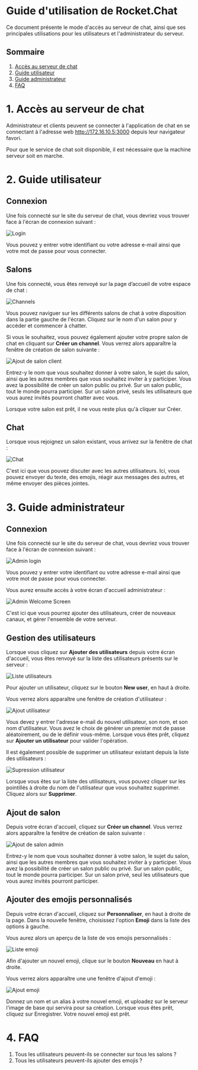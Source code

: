 # Guide d'utilisation de Rocket.Chat

Ce document présente le mode d'accès au serveur de chat, ainsi que ses principales utilisations pour les utilisateurs et l'administrateur du serveur.
## Sommaire

1. [Accès au serveur de chat](#acces)
2. [Guide utilisateur](#utilisation-client)
3. [Guide administrateur](#utilisation-admin)
4. [FAQ](#faq)

# 1. Accès au serveur de chat
<span id="acces"></span>

Administrateur et clients peuvent se connecter à l'application de chat en se connectant à l'adresse web http://172.16.10.5:3000 depuis leur navigateur favori.

Pour que le service de chat soit disponible, il est nécessaire que la machine serveur soit en marche.

# 2. Guide utilisateur
<span id="utilisation-client"></span>

## Connexion

Une fois connecté sur le site du serveur de chat, vous devriez vous trouver face à l'écran de connexion suivant :

![Login](Ressources/user_guide_imgs/login_screen.png)

Vous pouvez y entrer votre identifiant ou votre adresse e-mail ainsi que votre mot de passe pour vous connecter.

## Salons

Une fois connecté, vous êtes renvoyé sur la page d’accueil de votre espace de chat :

![Channels](Ressources/user_guide_imgs/client_welcome_screen.png)

Vous pouvez naviguer sur les différents salons de chat à votre disposition dans la partie gauche de l'écran. Cliquez sur le nom d'un salon pour y accéder et commencer à chatter.

Si vous le souhaitez, vous pouvez également ajouter votre propre salon de chat en cliquant sur **Créer un channel**. Vous verrez alors apparaître la fenêtre de création de salon suivante :

![Ajout de salon client](Ressources/user_guide_imgs/admin_channel_creation.png)

Entrez-y le nom que vous souhaitez donner à votre salon, le sujet du salon, ainsi que les autres membres que vous souhaitez inviter à y participer. Vous avez la possibilité de créer un salon public ou privé. Sur un salon public, tout le monde pourra participer. Sur un salon privé, seuls les utilisateurs que vous aurez invités pourront chatter avec vous.

Lorsque votre salon est prêt, il ne vous reste plus qu'à cliquer sur Créer.

## Chat

Lorsque vous rejoignez un salon existant, vous arrivez sur la fenêtre de chat : 

![Chat](Ressources/user_guide_imgs/client_chat.png)

C'est ici que vous pouvez discuter avec les autres utilisateurs. Ici, vous pouvez envoyer du texte, des emojis, réagir aux messages des autres, et même envoyer des pièces jointes. 

# 3. Guide administrateur
<span id="utilisation-admin"></span>

## Connexion

Une fois connecté sur le site du serveur de chat, vous devriez vous trouver face à l'écran de connexion suivant :

![Admin login](Ressources/user_guide_imgs/admin_login.png)

Vous pouvez y entrer votre identifiant ou votre adresse e-mail ainsi que votre mot de passe pour vous connecter.

Vous aurez ensuite accès à votre écran d'accueil administrateur :

![Admin Welcome Screen](Ressources/user_guide_imgs/admin_welcome_screen.png)

C'est ici que vous pourrez ajouter des utilisateurs, créer de nouveaux canaux, et gérer l'ensemble de votre serveur.

## Gestion des utilisateurs

Lorsque vous cliquez sur **Ajouter des utilisateurs** depuis votre écran d'accueil, vous êtes renvoyé sur la liste des utilisateurs présents sur le serveur :

![Liste utilisateurs](Ressources/user_guide_imgs/admin_users_list.png)

Pour ajouter un utilisateur, cliquez sur le bouton **New user**, en haut à droite.

Vous verrez alors apparaître une fenêtre de création d'utilisateur :

![Ajout utilisateur](Ressources/user_guide_imgs/admin_add_user.png)

Vous devez y entrer l'adresse e-mail du nouvel utilisateur, son nom, et son nom d'utilisateur. Vous avez le choix de générer un premier mot de passe aléatoirement, ou de le définir vous-même. Lorsque vous êtes prêt, cliquez sur **Ajouter un utilisateur** pour valider l'opération.

Il est également possible de supprimer un utilisateur existant depuis la liste des utilisateurs :

![Supression utilisateur](Ressources/user_guide_imgs/admin_user_deletion.png)

Lorsque vous êtes sur la liste des utilisateurs, vous pouvez cliquer sur les pointillés à droite du nom de l'utilisateur que vous souhaitez supprimer. Cliquez alors sur **Supprimer**. 

## Ajout de salon

Depuis votre écran d'accueil, cliquez sur **Créer un channel**. Vous verrez alors apparaître la fenêtre de création de salon suivante :

![Ajout de salon admin](Ressources/user_guide_imgs/admin_channel_creation.png)

Entrez-y le nom que vous souhaitez donner à votre salon, le sujet du salon, ainsi que les autres membres que vous souhaitez inviter à y participer. Vous avez la possibilité de créer un salon public ou privé. Sur un salon public, tout le monde pourra participer. Sur un salon privé, seul les utilisateurs que vous aurez invités pourront participer.

## Ajouter des emojis personnalisés

Depuis votre écran d'accueil, cliquez sur **Personnaliser**, en haut à droite de la page. Dans la nouvelle fenêtre, choisissez l'option **Emoji** dans la liste des options à gauche.

Vous aurez alors un aperçu de la liste de vos emojis personnalisés :

![Liste emoji](Ressources/user_guide_imgs/admin_emoji_list.png)

Afin d'ajouter un nouvel emoji, clique sur le bouton **Nouveau** en haut à droite. 

Vous verrez alors apparaître une une fenêtre d'ajout d'emoji : 

![Ajout emoji](Ressources/user_guide_imgs/admin_add_emoji.png)

Donnez un nom et un alias à votre nouvel emoji, et uploadez sur le serveur l'image de base qui servira pour sa création. Lorsque vous êtes prêt, cliquez sur Enregistrer. Votre nouvel emoji est prêt.

# 4. FAQ
<span id="faq"></span>

1. Tous les utilisateurs peuvent-ils se connecter sur tous les salons ?
2. Tous les utilisateurs peuvent-ils ajouter des emojis ?